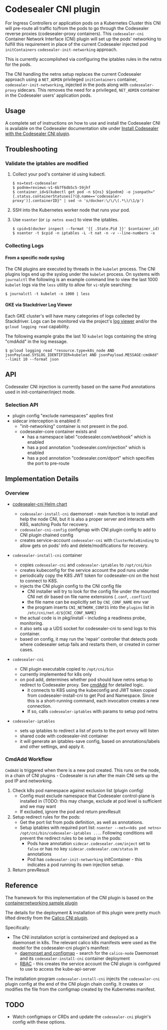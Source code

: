 # Codesealer CNI plugin

For Ingress Controllers or application pods on a Kubernetes Cluster this CNI will pre-route all traffic to/from the pods to go through the
Codesealer reverse proxies (codesealer-proxy containers).  This `codesealer-cni` Container Network Interface (CNI) plugin will
set up the pods' networking to fulfill this requirement in place of the current Codesealer injected pod `initContainers`
`codesealer-init-networking` approach.

This is currently accomplished via configuring the iptables rules in the netns for the pods.

The CNI handling the netns setup replaces the current Codesealer approach using a `NET_ADMIN` privileged
`initContainers` container, `codesealer-init-networking`, injected in the pods along with `codesealer-proxy` sidecars.  This
removes the need for a privileged, `NET_ADMIN` container in the Codesealer users' application pods.

## Usage

A complete set of instructions on how to use and install the Codesealer CNI is available on the Codesealer documentation site under [Install Codesealer with the Codesealer CNI plugin](https://codesealer.com/latest/docs/setup/cni/).

## Troubleshooting

### Validate the iptables are modified

1. Collect your pod's container id using kubectl.

    ```console
    $ ns=test-codesealer
    $ podnm=reviews-v1-6b7f6db5c5-59jhf
    $ container_id=$(kubectl get pod -n ${ns} ${podnm} -o jsonpath="{.status.containerStatuses[?(@.name=='codesealer-proxy')].containerID}" | sed -n 's/docker:\/\/\(.*\)/\1/p')
    ```

1. SSH into the Kubernetes worker node that runs your pod.

1. Use `nsenter` (or `ip netns exec`) to view the iptables.

    ```console
    $ cpid=$(docker inspect --format '{{ .State.Pid }}' $container_id)
    $ nsenter -t $cpid -n iptables -L -t nat -n -v --line-numbers -x
    ```

### Collecting Logs

#### From a specific node syslog

The CNI plugins are executed by threads in the `kubelet` process.  The CNI plugins logs end up the syslog
under the `kubelet` process. On systems with `journalctl` the following is an example command line
to view the last 1000 `kubelet` logs via the `less` utility to allow for `vi`-style searching:

```console
$ journalctl -t kubelet -n 1000 | less
```

#### GKE via Stackdriver Log Viewer

Each GKE cluster's will have many categories of logs collected by Stackdriver.  Logs can be monitored via
the project's [log viewer](https://cloud.google.com/logging/docs/view/overview) and/or the `gcloud logging read`
capability.

The following example grabs the last 10 `kubelet` logs containing the string "cmdAdd" in the log message.

```console
$ gcloud logging read "resource.type=k8s_node AND jsonPayload.SYSLOG_IDENTIFIER=kubelet AND jsonPayload.MESSAGE:cmdAdd" --limit 10 --format json
```

## API

Codesealer CNI injection is currently based on the same Pod annotations used in init-container/inject mode.


### Selection API

- plugin config "exclude namespaces" applies first
- sidecar interception is enabled if:
    - "init-networking" container is not present in the pod.
    - codesealer-core container exists and
        - has a namespace label "codesealer.com/webhook" which is enabled
        - has a pod annotation "codesealer.com/injection" which is enabled
        - has a pod annotation "codesealer.com/dport" which specifies the port to pre-route

## Implementation Details

### Overview

- [codesealer-cni Helm chart](../manifests/charts/codesealer-cni/templates)
    - `codesealer-install-cni` daemonset - main function is to install and help the node CNI, but it is also a proper server and interacts with K8S, watching Pods for recovery.
    - `codesealer-cni-config` configmap with CNI plugin config to add to CNI plugin chained config
    - creates service-account `codesealer-cni` with `ClusterRoleBinding` to allow gets on pods' info and delete/modifications for recovery.

- `codesealer-install-cni` container
    - copies `codesealer-cni` and `codesealer-iptables` to `/opt/cni/bin`
    - creates kubeconfig for the service account the pod runs under
    - periodically copy the K8S JWT token for codesealer-cni on the host to connect to K8S.
    - injects the CNI plugin config to the CNI config file
        - CNI installer will try to look for the config file under the mounted CNI net dir based on file name extensions (`.conf`, `.conflist`)
        - the file name can be explicitly set by `CNI_CONF_NAME` env var
        - the program inserts `CNI_NETWORK_CONFIG` into the `plugins` list in `/etc/cni/net.d/${CNI_CONF_NAME}`
    - the actual code is in pkg/install - including a readiness probe, monitoring.
    - it also sets up a UDS socket for codesealer-cni to send logs to this container.
    - based on config, it may run the 'repair' controller that detects pods where codesealer setup fails and restarts them, or created in corner cases.

- `codesealer-cni`
    - CNI plugin executable copied to `/opt/cni/bin`
    - currently implemented for k8s only
    - on pod add, determines whether pod should have netns setup to redirect to Codesealer proxy. See [cmdAdd](#cmdadd-workflow) for detailed logic.
        - it connects to K8S using the kubeconfig and JWT token copied from codesealer-install-cni to get Pod and Namespace. Since this is a short-running command, each invocation creates a new connection.
        - If so, calls `codesealer-iptables` with params to setup pod netns

- `codesealer-iptables`
    - sets up iptables to redirect a list of ports to the port envoy will listen
    - shared code with codesealer-init container
    - it will generate an iptables-save config, based on annotations/labels and other settings, and apply it.

### CmdAdd Workflow

`CmdAdd` is triggered when there is a new pod created. This runs on the node, in a chain of CNI plugins - Codesealer is
run after the main CNI sets up the pod IP and networking.

1. Check k8s pod namespace against exclusion list (plugin config)
    - Config must exclude namespace that Codesealer control-plane is installed in (TODO: this may change, exclude at pod level is sufficient and we may want 
    - If excluded, ignore the pod and return prevResult
1. Setup redirect rules for the pods:
    - Get the port list from pods definition, as well as annotations.
    - Setup iptables with required port list: `nsenter --net=<k8s pod netns> /opt/cni/bin/codesealer-iptables ...`. Following conditions will prevent the redirect rules to be setup in the pods:
        - Pods have annotation `sidecar.codesealer.com/inject` set to `false` or has no key `sidecar.codesealer.com/status` in annotations
        - Pod has `codesealer-init-networking` initContainer - this indicates a pod running its own injection setup.
1. Return prevResult

## Reference

The framework for this implementation of the CNI plugin is based on the
[containernetworking sample plugin](https://github.com/containernetworking/plugins/tree/main/plugins/sample)

The details for the deployment & installation of this plugin were pretty much lifted directly from the
[Calico CNI plugin](https://github.com/projectcalico/cni-plugin).

Specifically:

- The CNI installation script is containerized and deployed as a daemonset in k8s.  The relevant calico k8s manifests were used as the model for the codesealer-cni plugin's manifest:
    - [daemonset and configmap](https://docs.projectcalico.org/v3.2/getting-started/kubernetes/installation/hosted/calico.yaml) - search for the `calico-node` Daemonset and its `codesealer-install-cni` container deployment
    - [RBAC](https://docs.projectcalico.org/v3.2/getting-started/kubernetes/installation/rbac.yaml) - this creates the service account the CNI plugin is configured to use to access the kube-api-server

The installation program `codesealer-install-cni` injects the `codesealer-cni` plugin config at the end of the CNI plugin chain
config.  It creates or modifies the file from the configmap created by the Kubernetes manifest.

## TODO

- Watch configmaps or CRDs and update the `codesealer-cni` plugin's config with these options.